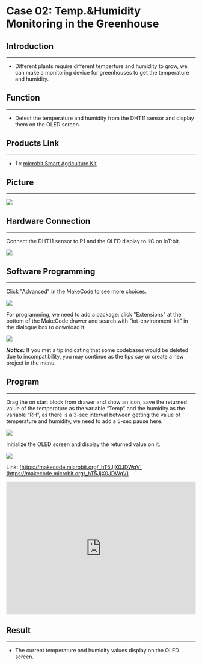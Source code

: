 # Case 02: Temp.&Humidity Monitoring in the Greenhouse


##  Introduction
---

- Different plants require different temperture and humidity to grow, we can make a monitoring device for greenhouses to get the temperature and humidity. 

##  Function
---
- Detect the temperature and humidity from the DHT11 sensor and display them on the OLED screen. 

## Products Link
---
- 1 x [microbit Smart Agriculture Kit](https://shop.elecfreaks.com/products/elecfreaks-micro-bit-smart-agriculture-kit-without-micro-bit-board?_pos=2&_sid=2c86b7764&_ss=r)

## Picture
---
![](./images/microbit-Smart-Agriculture-Kit-case-01-02.png)

## Hardware Connection
---

Connect the DHT11 sensor to P1 and the OLED display to IIC on IoT:bit. 

![](./images/microbit-Smart-Agriculture-Kit-case-02-03.png)

## Software Programming 

---

Click "Advanced" in the MakeCode to see more choices.

![](./images/microbit-Smart-Agriculture-Kit-case-01-04.png)

For programming, we need to add a package: click "Extensions" at the bottom of the MakeCode drawer and search with "iot-environment-kit" in the dialogue box to download it. 

![](./images/microbit-Smart-Agriculture-Kit-case-01-05.png)

***Notice:*** If you met a tip indicating that some codebases would be deleted due to incompatibility, you may continue as the tips say or create a new project in the menu. 

## Program

---

Drag the on start block from drawer and show an icon, save the returned value of the temperature as the variable “Temp" and the humidity as the variable “RH”, as there is a 3-sec interval between getting the value of temperature and humidity, we need to add a 5-sec pause here. 

![](./images/microbit-Smart-Agriculture-Kit-case-02-07.png)

Initialize the OLED screen and display the returned value on it. 

![](./images/microbit-Smart-Agriculture-Kit-case-02-08.png)

Link: [https://makecode.microbit.org/_hT5JjX0JDWqV](https://makecode.microbit.org/_hT5JjX0JDWqV)

<div style="position:relative;height:0;padding-bottom:70%;overflow:hidden;">
<iframe style="position:absolute;top:0;left:0;width:100%;height:100%;" src="https://makecode.microbit.org/#pub:https://makecode.microbit.org/_hT5JjX0JDWqV" frameborder="0" sandbox="allow-popups allow-forms allow-scripts allow-same-origin">
</iframe>
</div>  


## Result
---
- The current temperature and humidity values display on the OLED screen.




